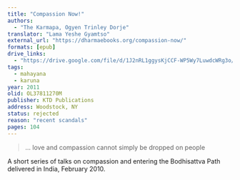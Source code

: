 ```yaml
---
title: "Compassion Now!"
authors:
  - "The Karmapa, Ogyen Trinley Dorje"
translator: "Lama Yeshe Gyamtso"
external_url: "https://dharmaebooks.org/compassion-now/"
formats: [epub]
drive_links:
  - "https://drive.google.com/file/d/1J2nRL1ggysKjCCF-WP5Wy7LuwdcWRg3o/view?usp=drivesdk"
tags:
  - mahayana
  - karuna
year: 2011
olid: OL37811270M
publisher: KTD Publications
address: Woodstock, NY
status: rejected
reason: "recent scandals"
pages: 104
---
```


> … love and compassion cannot simply be dropped on people

A short series of talks on compassion and entering the Bodhisattva Path delivered in India, February 2010.
